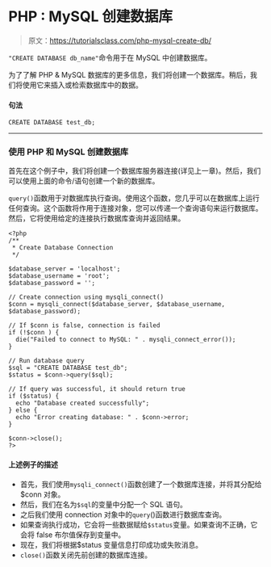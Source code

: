 # PHP : MySQL 创建数据库

> 原文：<https://tutorialsclass.com/php-mysql-create-db/>

`"CREATE DATABASE db_name"`命令用于在 MySQL 中创建数据库。

为了了解 PHP & MySQL 数据库的更多信息，我们将创建一个数据库。稍后，我们将使用它来插入或检索数据库中的数据。

#### 句法

`CREATE DATABASE test_db;`

* * *

### 使用 PHP 和 MySQL 创建数据库

首先在这个例子中，我们将创建一个数据库服务器连接(详见上一章)。然后，我们可以使用上面的命令/语句创建一个新的数据库。

`query()`函数用于对数据库执行查询。使用这个函数，您几乎可以在数据库上运行任何查询。这个函数将作用于连接对象，您可以传递一个查询语句来运行数据库。然后，它将使用给定的连接执行数据库查询并返回结果。

```
<?php
/**
 * Create Database Connection
 */

$database_server = 'localhost';
$database_username = 'root';
$database_password = '';

// Create connection using mysqli_connect()
$conn = mysqli_connect($database_server, $database_username, $database_password);

// If $conn is false, connection is failed
if (!$conn ) {
  die("Failed to connect to MySQL: " . mysqli_connect_error());
}

// Run database query
$sql = "CREATE DATABASE test_db";
$status = $conn->query($sql);

// If query was successful, it should return true
if ($status) {
  echo "Database created successfully";
} else {
  echo "Error creating database: " . $conn->error;
}

$conn->close();
?>
```

#### **上述例子的描述**

*   首先，我们使用`mysqli_connect()`函数创建了一个数据库连接，并将其分配给$conn 对象。
*   然后，我们在名为`$sql`的变量中分配一个 SQL 语句。
*   之后我们使用 connection 对象中的`query`()函数进行数据库查询。
*   如果查询执行成功，它会将一些数据赋给`$status`变量。如果查询不正确，它会将
    false 布尔值保存到变量中。
*   现在，我们将根据$status 变量信息打印成功或失败消息。
*   `close()`函数关闭先前创建的数据库连接。